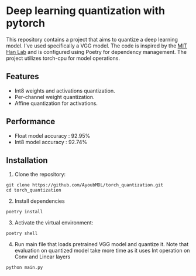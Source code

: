 # Deep learning quantization with pytorch

This repository contains a project that aims to quantize a deep learning model. I've used specifically a VGG model. The code is inspired by the [MIT Han Lab](https://drive.google.com/file/d/124toPMHDd3z6LiXOhOgHPy6Wvb0Xzw3E/view) and is configured using Poetry for dependency management. The project utilizes torch-cpu for model operations. 


## Features
 * Int8 weights and activations quantization.
 * Per-channel weight quantization.
 * Affine quantization for activations.

## Performance
 * Float model accuracy : 92.95%
 * Int8 model accuracy  : 92.74%

## Installation

1. Clone the repository:

```
git clone https://github.com/AyoubMDL/torch_quantization.git
cd torch_quantization
```

2. Install dependencies
```
poetry install
```

3. Activate the virtual environment:

```
poetry shell
```

4. Run main file that loads pretrained VGG model and quantize it. Note that evaluation
on quantized model take more time as it uses Int operation on Conv and Linear layers

```
python main.py
```
